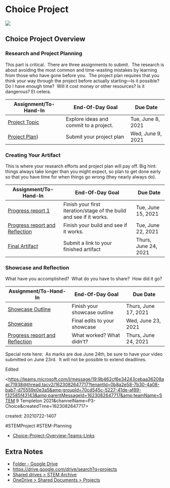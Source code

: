 # Choice Project

![](STEM_1068-2000x375.png)

## Choice Project Overview

### Research and Project Planning

This part is critical.  There are three assignments to submit.  The research is about avoiding the most common and time-wasting mistakes by learning from those who have gone before you.  The project plan requires that you think your way through the project before actually starting—Is it possible?  Do I have enough time?  Will it cost money or other resources? Is it dangerous? Et cetera.

| Assignment/To-Hand-In  | End-Of-Day Goal | Due Date |
|---|---|---|
| [Project Topic](https://drive.google.com/file/d/1O7vEmJ6MZWVQ-k92_F6XbVHrPYSxjLlW/view?usp=sharing) | Explore ideas and commit to a project. | Tue, June 8, 2021 |
| [Project Plan](https://drive.google.com/file/d/1iDJz9lGsfqITvdfm1OLS5VxMjF3OyT0I/view?usp=sharing)) | Submit your project plan | Wed, June 9, 2021 |

### Creating Your Artifact

This is where your research efforts and project plan will pay off. Big hint: things always take longer than you might expect, so plan to get done early so that you have time for when things go wrong (they nearly always do).

| Assignment/To-Hand-In  | End-Of-Day Goal | Due Date |
|---|---|---|
| [Progress report 1](https://drive.google.com/file/d/1f_HheAr9Elr3AuON8XUIXMd5rdjE0JFg/view?usp=sharing) | Finish your first iteration/stage of the build and see if it works. | Tue, June 15, 2021 |
| [Progress report and Reflection](https://drive.google.com/file/d/1aSiAJBtbKICUG13Jpa7QnNdtUGmmat-W/view?usp=sharing) | Finish your build and see if it works. | Tue, June 22, 2021 |
| [Final Artifact]() | Submit a link to your finished artifact | Thurs, June 24, 2021 |

### Showcase and Reflection

What have you accomplished?  What do you have to share?  How did it go?

| Assignment/To-Hand-In  | End-Of-Day Goal | Due Date |
|---|---|---|
| [Showcase Outline](https://drive.google.com/file/d/1_nh8EcisHYTzaBNVpdv6LC97HtruhIEs/view?usp=sharing) | Finish your showcase outline | Thurs, June 17, 2021 |
| [Showcase]() | Final edits to your showcase | Wed, June 23, 2021 |
| [Progress report and Reflection](https://drive.google.com/file/d/1aSiAJBtbKICUG13Jpa7QnNdtUGmmat-W/view?usp=sharing) | What worked? What didn't? | Thurs, June 24, 2021 |

Special note here:  As marks are due June 24th, be sure to have your video submitted on June 23rd.  It will not be possible to extend deadlines.

Edited

<https://teams.microsoft.com/l/message/19:9b462cf6e34243cebaa36208aac71938@thread.tacv2/1623082647717?tenantId=0b8a2e58-7b30-4a08-bab7-d75559e0e3a5&amp;groupId=70cd545c-5227-41de-af89-f32585f43143&amp;parentMessageId=1623082647717&amp;teamName=STEM 9 Templeton 2021&amp;channelName=P3-Choice&amp;createdTime=1623082647717>

created: 20210722-1407

#STEMProject #STEM-Planning 

- [Choice-Project-Overview-Teams-Links](Choice-Project-Overview-Teams-Links.md)

## Extra Notes

- [Folder - Google Drive](https://drive.google.com/drive/folders/1sjOiS0TGVTR4fIQvbc0UE5Jr4jmEFnU5?usp=sharing)
- <https://drive.google.com/drive/search?q=projects> 
- [Shared drives > STEM Archive](https://drive.google.com/drive/folders/0ANyq0nJ1_1cOUk9PVA) 
- [OneDrive > Shared Documents > Projects](https://vsbworld.sharepoint.com/:f:/r/sites/csl2018-templeton/Shared%20Documents/Projects?csf=1&web=1&e=yYb6Rc)



